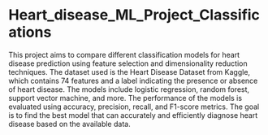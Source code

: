 # Heart_disease_ML_Project_Classifications

This project aims to compare different classification models for heart disease prediction using feature selection and dimensionality reduction techniques.
The dataset used is the Heart Disease Dataset from Kaggle, which contains 74 features and a label indicating the presence or absence of heart disease. 
The models include logistic regression, random forest, support vector machine, and more. The performance of the models is evaluated using accuracy, precision, recall, and F1-score metrics.
The goal is to find the best model that can accurately and efficiently diagnose heart disease based on the available data.
